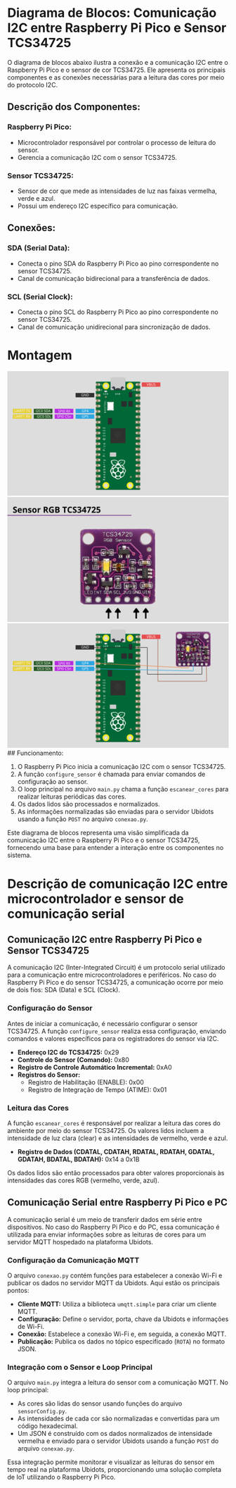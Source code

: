 # Diagrama de Blocos: Comunicação I2C entre Raspberry Pi Pico e Sensor TCS34725

O diagrama de blocos abaixo ilustra a conexão e a comunicação I2C entre o Raspberry Pi Pico e o sensor de cor TCS34725. Ele apresenta os principais componentes e as conexões necessárias para a leitura das cores por meio do protocolo I2C.


## Descrição dos Componentes:

### Raspberry Pi Pico:
- Microcontrolador responsável por controlar o processo de leitura do sensor.
- Gerencia a comunicação I2C com o sensor TCS34725.

### Sensor TCS34725:
- Sensor de cor que mede as intensidades de luz nas faixas vermelha, verde e azul.
- Possui um endereço I2C específico para comunicação.

## Conexões:

### SDA (Serial Data):
- Conecta o pino SDA do Raspberry Pi Pico ao pino correspondente no sensor TCS34725.
- Canal de comunicação bidirecional para a transferência de dados.

### SCL (Serial Clock):
- Conecta o pino SCL do Raspberry Pi Pico ao pino correspondente no sensor TCS34725.
- Canal de comunicação unidirecional para sincronização de dados.


# Montagem
<img src="./imgs/5.png">
<img src="./imgs/6.png">
<img src="./imgs/7.png">
## Funcionamento:

1. O Raspberry Pi Pico inicia a comunicação I2C com o sensor TCS34725.
2. A função `configure_sensor` é chamada para enviar comandos de configuração ao sensor.
3. O loop principal no arquivo `main.py` chama a função `escanear_cores` para realizar leituras periódicas das cores.
4. Os dados lidos são processados e normalizados.
5. As informações normalizadas são enviadas para o servidor Ubidots usando a função `POST` no arquivo `conexao.py`.

Este diagrama de blocos representa uma visão simplificada da comunicação I2C entre o Raspberry Pi Pico e o sensor TCS34725, fornecendo uma base para entender a interação entre os componentes no sistema.


# Descrição de comunicação I2C entre microcontrolador e sensor de comunicação serial

## Comunicação I2C entre Raspberry Pi Pico e Sensor TCS34725

A comunicação I2C (Inter-Integrated Circuit) é um protocolo serial utilizado para a comunicação entre microcontroladores e periféricos. No caso do Raspberry Pi Pico e do sensor TCS34725, a comunicação ocorre por meio de dois fios: SDA (Data) e SCL (Clock).

### Configuração do Sensor

Antes de iniciar a comunicação, é necessário configurar o sensor TCS34725. A função `configure_sensor` realiza essa configuração, enviando comandos e valores específicos para os registradores do sensor via I2C.

- **Endereço I2C do TCS34725:** 0x29
- **Controle do Sensor (Comando):** 0x80
- **Registro de Controle Automático Incremental:** 0xA0
- **Registros do Sensor:**
  - Registro de Habilitação (ENABLE): 0x00
  - Registro de Integração de Tempo (ATIME): 0x01

### Leitura das Cores

A função `escanear_cores` é responsável por realizar a leitura das cores do ambiente por meio do sensor TCS34725. Os valores lidos incluem a intensidade de luz clara (clear) e as intensidades de vermelho, verde e azul.

- **Registro de Dados (CDATAL, CDATAH, RDATAL, RDATAH, GDATAL, GDATAH, BDATAL, BDATAH):** 0x14 a 0x1B

Os dados lidos são então processados para obter valores proporcionais às intensidades das cores RGB (vermelho, verde, azul).

## Comunicação Serial entre Raspberry Pi Pico e PC

A comunicação serial é um meio de transferir dados em série entre dispositivos. No caso do Raspberry Pi Pico e do PC, essa comunicação é utilizada para enviar informações sobre as leituras de cores para um servidor MQTT hospedado na plataforma Ubidots.

### Configuração da Comunicação MQTT

O arquivo `conexao.py` contém funções para estabelecer a conexão Wi-Fi e publicar os dados no servidor MQTT da Ubidots. Aqui estão os principais pontos:

- **Cliente MQTT:** Utiliza a biblioteca `umqtt.simple` para criar um cliente MQTT.
- **Configuração:** Define o servidor, porta, chave da Ubidots e informações de Wi-Fi.
- **Conexão:** Estabelece a conexão Wi-Fi e, em seguida, a conexão MQTT.
- **Publicação:** Publica os dados no tópico especificado (`ROTA`) no formato JSON.

### Integração com o Sensor e Loop Principal

O arquivo `main.py` integra a leitura do sensor com a comunicação MQTT. No loop principal:

- As cores são lidas do sensor usando funções do arquivo `sensorConfig.py`.
- As intensidades de cada cor são normalizadas e convertidas para um código hexadecimal.
- Um JSON é construído com os dados normalizados de intensidade vermelha e enviado para o servidor Ubidots usando a função `POST` do arquivo `conexao.py`.

Essa integração permite monitorar e visualizar as leituras do sensor em tempo real na plataforma Ubidots, proporcionando uma solução completa de IoT utilizando o Raspberry Pi Pico.
